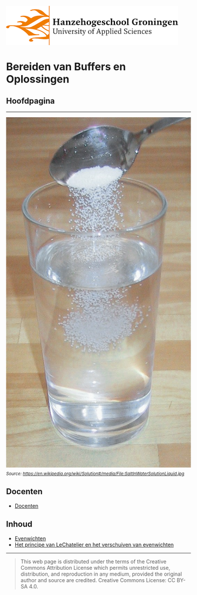 ![Hanze](./hanze/hanze.png)

# Bereiden van Buffers en Oplossingen


## Hoofdpagina

---

![Pic](./impression/impression.jpg)
*<sub>Source: https://en.wikipedia.org/wiki/Solution#/media/File:SaltInWaterSolutionLiquid.jpg</sub>*

## Docenten

- [Docenten](./docenten/docenten.md)

## Inhoud

- [Evenwichten](./uitwerkingen/01_evenwichten/01_evenwichten.md)
- [Het principe van LeChatelier en het verschuiven van evenwichten](./uitwerkingen/02_lechatelier/02_lechatelier.md)


--- 


>This web page is distributed under the terms of the Creative Commons Attribution License which permits unrestricted use, distribution, and reproduction in any medium, provided the original author and source are credited.
>Creative Commons License: CC BY-SA 4.0.

